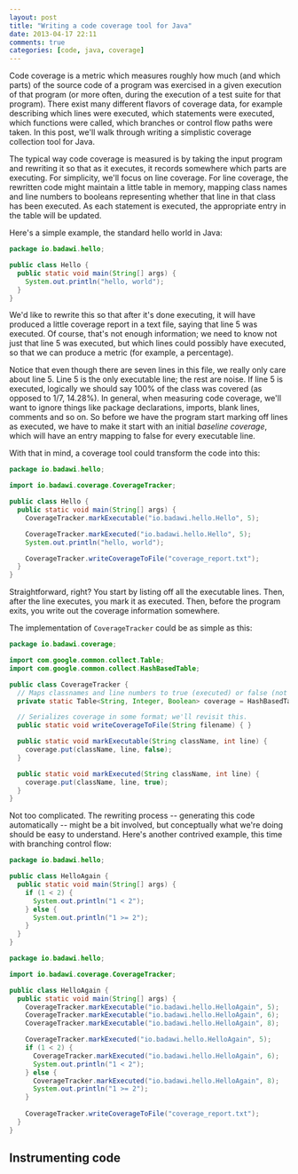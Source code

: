 ```yaml
---
layout: post
title: "Writing a code coverage tool for Java"
date: 2013-04-17 22:11
comments: true
categories: [code, java, coverage]
---
```


Code coverage is a metric which measures roughly how much (and which parts)
of the source code of a program was exercised in a given execution of that
program (or more often, during the execution of a test suite for that
program). There exist many different flavors of coverage data, for example
describing which lines were executed, which statements were executed, which
functions were called, which branches or control flow paths were taken. In
this post, we'll walk through writing a simplistic coverage collection tool
for Java.

The typical way code coverage is measured is by taking the input program
and rewriting it so that as it executes, it records somewhere which parts
are executing. For simplicity, we'll focus on line coverage. For line
coverage, the rewritten code might maintain a little table in memory, mapping
class names and line numbers to booleans representing whether that line
in that class has been executed. As each statement is executed, the appropriate
entry in the table will be updated.

Here's a simple example, the standard hello world in Java:

```java An contrived example class.
package io.badawi.hello;

public class Hello {
  public static void main(String[] args) {
    System.out.println("hello, world");
  }
}
```

We'd like to rewrite this so that after it's done executing, it will have
produced a little coverage report in a text file, saying that line 5 was
executed. Of course, that's not enough information; we need to know not
just that line 5 was executed, but which lines could possibly have executed,
so that we can produce a metric (for example, a percentage).

Notice that even though there are seven lines in this file, we really only
care about line 5. Line 5 is the only executable line; the rest are noise.
If line 5 is executed, logically we should say 100% of the class was covered
(as opposed to 1/7, 14.28%). In general, when measuring code coverage, we'll
want to ignore things like package declarations, imports, blank lines,
comments and so on. So before we have the program start marking off lines
as executed, we have to make it start with an initial *baseline coverage*,
which will have an entry mapping to false for every executable line.

With that in mind, a coverage tool could transform the code into this:

```java The same class, primed for code coverage.
package io.badawi.hello;

import io.badawi.coverage.CoverageTracker;

public class Hello {
  public static void main(String[] args) {
    CoverageTracker.markExecutable("io.badawi.hello.Hello", 5);

    CoverageTracker.markExecuted("io.badawi.hello.Hello", 5);
    System.out.println("hello, world");

    CoverageTracker.writeCoverageToFile("coverage_report.txt");
  }
}
```

Straightforward, right? You start by listing off all the executable lines.
Then, after the line executes, you mark it as executed. Then, before the
program exits, you write out the coverage information somewhere.

The implementation of `CoverageTracker` could be as simple as this:

```java The coverage tracker.
package io.badawi.coverage;

import com.google.common.collect.Table;
import com.google.common.collect.HashBasedTable;

public class CoverageTracker {
  // Maps classnames and line numbers to true (executed) or false (not executed).
  private static Table<String, Integer, Boolean> coverage = HashBasedTable.create();

  // Serializes coverage in some format; we'll revisit this.
  public static void writeCoverageToFile(String filename) { }

  public static void markExecutable(String className, int line) {
    coverage.put(className, line, false);
  }

  public static void markExecuted(String className, int line) {
    coverage.put(className, line, true);
  }
}
```

Not too complicated. The rewriting process -- generating this code
automatically -- might be a bit involved, but conceptually what we're doing
should be easy to understand. Here's another contrived example, this time
with branching control flow:

```java The input class.
package io.badawi.hello;

public class HelloAgain {
  public static void main(String[] args) {
    if (1 < 2) {
      System.out.println("1 < 2");
    } else {
      System.out.println("1 >= 2");
    }
  }
}
```

```java The same class, instrumented.
package io.badawi.hello;

import io.badawi.coverage.CoverageTracker;

public class HelloAgain {
  public static void main(String[] args) {
    CoverageTracker.markExecutable("io.badawi.hello.HelloAgain", 5);
    CoverageTracker.markExecutable("io.badawi.hello.HelloAgain", 6);
    CoverageTracker.markExecutable("io.badawi.hello.HelloAgain", 8);

    CoverageTracker.markExecuted("io.badawi.hello.HelloAgain", 5);
    if (1 < 2) {
      CoverageTracker.markExecuted("io.badawi.hello.HelloAgain", 6); 
      System.out.println("1 < 2");
    } else {
      CoverageTracker.markExecuted("io.badawi.hello.HelloAgain", 8); 
      System.out.println("1 >= 2");
    }
    
    CoverageTracker.writeCoverageToFile("coverage_report.txt");
  }
}
```

Instrumenting code
------------------
